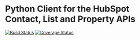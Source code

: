 # Python Client for the HubSpot Contact, List and Property APIs
[![Build Status](https://travis-ci.org/2degrees/hubspot-contacts.png?branch=master)][1]
[![Coverage Status](https://coveralls.io/repos/2degrees/hubspot-contacts/badge.png)][2]

[1]: https://travis-ci.org/2degrees/hubspot-contacts
[2]: https://coveralls.io/r/2degrees/hubspot-contacts
